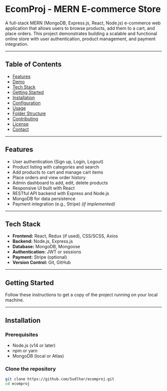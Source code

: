 # EcomProj - MERN E-commerce Store

A full-stack MERN (MongoDB, Express.js, React, Node.js) e-commerce web application that allows users to browse products, add them to a cart, and place orders. This project demonstrates building a scalable and functional online store with user authentication, product management, and payment integration.

---

## Table of Contents

- [Features](#features)
- [Demo](#demo)
- [Tech Stack](#tech-stack)
- [Getting Started](#getting-started)
- [Installation](#installation)
- [Configuration](#configuration)
- [Usage](#usage)
- [Folder Structure](#folder-structure)
- [Contributing](#contributing)
- [License](#license)
- [Contact](#contact)

---

## Features

- User authentication (Sign up, Login, Logout)
- Product listing with categories and search
- Add products to cart and manage cart items
- Place orders and view order history
- Admin dashboard to add, edit, delete products
- Responsive UI built with React
- RESTful API backend with Express and Node.js
- MongoDB for data persistence
- Payment integration (e.g., Stripe) *(if implemented)*

---


## Tech Stack

- **Frontend:** React, Redux (if used), CSS/SCSS, Axios
- **Backend:** Node.js, Express.js
- **Database:** MongoDB, Mongoose
- **Authentication:** JWT or sessions
- **Payment:** Stripe (optional)
- **Version Control:** Git, GitHub

---

## Getting Started

Follow these instructions to get a copy of the project running on your local machine.

---

## Installation

### Prerequisites

- Node.js (v14 or later)
- npm or yarn
- MongoDB (local or Atlas)

### Clone the repository

```bash
git clone https://github.com/Sudlhar/ecomproj.git
cd ecomproj


